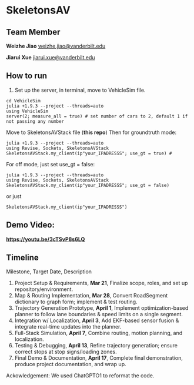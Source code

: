# SkeletonsAV

## Team Member

**Weizhe Jiao** weizhe.jiao@vanderbilt.edu

**Jiarui Xue** jiarui.xue@vanderbilt.edu

## How to run

1. Set up the server, in terminal, move to VehicleSim file.

```
cd VehicleSim
julia +1.9.3 --project --threads=auto
using VehicleSim
server(2; measure_all = true) # set number of cars to 2, default 1 if not passing any number
```

Move to SkeletonsAVStack file (**this repo**)
Then for groundtruth mode:

```
julia +1.9.3 --project --threads=auto
using Revise, Sockets, SkeletonsAVStack
SkeletonsAVStack.my_client(ip"your_IPADRESSS"; use_gt = true) #
```

For off mode, just set use_gt = false:

```
julia +1.9.3 --project --threads=auto
using Revise, Sockets, SkeletonsAVStack
SkeletonsAVStack.my_client(ip"your_IPADRESSS"; use_gt = false)
```

or just

```
SkeletonsAVStack.my_client(ip"your_IPADRESSS")
```

## Demo Video:

**https://youtu.be/3cTSvP8s6LQ**

## Timeline

Milestone, Target Date, Description

1. Project Setup & Requirements, **Mar 21**, Finalize scope, roles, and set up repository/environment.
2. Map & Routing Implementation, **Mar 28**, Convert RoadSegment dictionary to graph form; implement & test routing.
3. Trajectory Generation Prototype, **April 1**, Implement optimization-based planner to follow lane boundaries & speed limits on a single segment.
4. Integration w/ Localization, **April 3**, Add EKF-based sensor fusion & integrate real-time updates into the planner.
5. Full-Stack Simulation, **April 7**, Combine routing, motion planning, and localization.
6. Testing & Debugging, **April 13**, Refine trajectory generation; ensure correct stops at stop signs/loading zones.
7. Final Demo & Documentation, **April 17**, Complete final demonstration, produce project documentation, and wrap up.

Ackowledgement: We used ChatGPTO1 to reformat the code.
